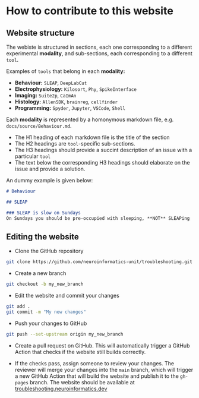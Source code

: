 # How to contribute to this website

## Website structure
The webiste is structured in sections, each one corresponding to a different experimental __modality__, and sub-sections, each corresponding to a different `tool`.

Examples of `tools` that belong in each __modality:__
* __Behaviour:__ `SLEAP`, `DeepLabCut`
* __Electrophysiology:__  `Kilosort`, `Phy`, `SpikeInterface`
* __Imaging:__ `Suite2p`, `CaImAn`
* __Histology:__ `AllenSDK`, `brainreg`, `cellfinder`
* __Programming:__ `Spyder`, `Jupyter`, `VSCode`, `Shell`
  
Each __modality__ is represented by a homonymous markdown file, e.g. `docs/source/Behaviour.md`.
* The H1 heading of each markdown file is the title of the section
* The H2 headings are `tool`-specific sub-sections.
* The H3 headings should provide a succint description of an issue with a particular `tool`
* The text below the corresponding H3 headings should elaborate on the issue and provide a solution.

An dummy example is given below:

```md
# Behaviour

## SLEAP

### SLEAP is slow on Sundays
On Sundays you should be pre-occupied with sleeping, **NOT** SLEAPing
```
  
## Editing the website
* Clone the GitHub repository
```bash
git clone https://github.com/neuroinformatics-unit/troubleshooting.git
```
* Create a new branch
```bash
git checkout -b my_new_branch
```
* Edit the website and commit your changes
```bash
git add .
git commit -m "My new changes"
```
* Push your changes to GitHub
```bash
git push --set-upstream origin my_new_branch
```
* Create a pull request on GitHub. This will automatically trigger a GitHub Action that checks if the website still builds correctly.

* If the checks pass, assign someone to review your changes. The reviewer will merge your changes into the `main` branch, which will trigger a new GitHub Action that will build the website and publish it to the `gh-pages` branch. The website should be available at [troubleshooting.neuroinformatics.dev](https://troubleshooting.neuroinformatics.dev)
